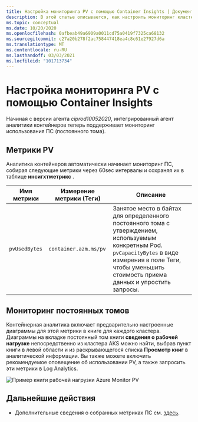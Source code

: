 ```yaml
---
title: Настройка мониторинга PV с помощью Container Insights | Документация Майкрософт
description: В этой статье описывается, как настроить мониторинг кластеров Kubernetes с постоянными томами с помощью Container Insights.
ms.topic: conceptual
ms.date: 10/20/2020
ms.openlocfilehash: 0afbeab49a6909a0011cd75a0419f7325ca68132
ms.sourcegitcommit: c27a20b278f2ac758447418ea4c8c61e27927d6a
ms.translationtype: MT
ms.contentlocale: ru-RU
ms.lasthandoff: 03/03/2021
ms.locfileid: "101713734"
---
```

# <a name="configure-pv-monitoring-with-container-insights"></a>Настройка мониторинга PV с помощью Container Insights

Начиная с версии агента *ciprod10052020*, интегрированный агент аналитики контейнеров теперь поддерживает мониторинг использования ПС (постоянного тома).

## <a name="pv-metrics"></a>Метрики PV

Аналитика контейнеров автоматически начинает мониторинг ПС, собирая следующие метрики через 60sec интервалы и сохраняя их в таблице **инсигхтметрикс** .

|Имя метрики |Измерение метрики (Теги) |Описание |
|------------|------------------------|------------|
| `pvUsedBytes`|`container.azm.ms/pv`|Занятое место в байтах для определенного постоянного тома с утверждением, используемым конкретным Pod. `pvCapacityBytes` в виде измерения в поле Теги, чтобы уменьшить стоимость приема данных и упростить запросы.|

## <a name="monitor-persistent-volumes"></a>Мониторинг постоянных томов

Контейнерная аналитика включает предварительно настроенные диаграммы для этой метрики в книге для каждого кластера. Диаграммы на вкладке постоянный том книги **сведения о рабочей нагрузке** непосредственно из кластера AKS можно найти, выбрав пункт книги в левой области и из раскрывающегося списка **Просмотр книг** в аналитической информации. Вы также можете включить рекомендуемое оповещение об использовании PV, а также запросить эти метрики в Log Analytics.  

![Пример книги рабочей нагрузки Azure Monitor PV](./media/container-insights-persistent-volumes/pv-workload-example.PNG)

## <a name="next-steps"></a>Дальнейшие действия

- Дополнительные сведения о собранных метриках ПС см. [здесь](./container-insights-agent-config.md).
